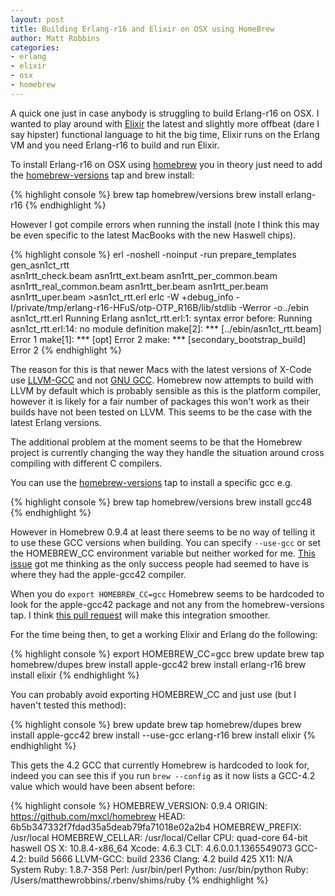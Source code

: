 ```yaml
---
layout: post
title: Building Erlang-r16 and Elixir on OSX using HomeBrew
author: Matt Robbins
categories:
- erlang
- elixir
- osx
- homebrew
---
```


A quick one just in case anybody is struggling to build Erlang-r16 on OSX. I wanted to play around with [Elixir](http://elixir-lang.org) the latest and slightly more offbeat (dare I say hipster) functional language to hit the big time, Elixir runs on the Erlang VM and you need Erlang-r16 to build and run Elixir.

To install Erlang-r16 on OSX using [homebrew](http://brew.sh/) you in theory just need to add the [homebrew-versions](https://github.com/Homebrew/homebrew-versions) tap and brew install:

{% highlight console %}
brew tap homebrew/versions
brew install erlang-r16
{% endhighlight %}

However I got compile errors when running the install (note I think this may be even specific to the latest MacBooks with the new Haswell chips).

{% highlight console %}
erl -noshell -noinput -run prepare_templates gen_asn1ct_rtt \
           asn1rtt_check.beam asn1rtt_ext.beam asn1rtt_per_common.beam asn1rtt_real_common.beam asn1rtt_ber.beam asn1rtt_per.beam asn1rtt_uper.beam >asn1ct_rtt.erl
erlc -W  +debug_info -I/private/tmp/erlang-r16-HFuS/otp-OTP_R16B/lib/stdlib -Werror -o../ebin asn1ct_rtt.erl
Running Erlang
asn1ct_rtt.erl:1: syntax error before: Running
asn1ct_rtt.erl:14: no module definition
make[2]: *** [../ebin/asn1ct_rtt.beam] Error 1
make[1]: *** [opt] Error 2
make: *** [secondary_bootstrap_build] Error 2
{% endhighlight %}

The reason for this is that newer Macs with the latest versions of X-Code use [LLVM-GCC](http://llvm.org/releases/2.9/docs/CommandGuide/html/llvmgcc.html) and not [GNU GCC](http://gcc.gnu.org/).  Homebrew now attempts to build with LLVM by default which is probably sensible as this is the platform compiler, however it is likely for a fair number of packages this won't work as their builds have not been tested on LLVM.  This seems to be the case with the latest Erlang versions.

The additional problem at the moment seems to be that the Homebrew project is currently changing the way they handle the situation around cross compiling with different C compilers.

You can use the [homebrew-versions](https://github.com/Homebrew/homebrew-versions) tap to install a specific gcc e.g.

{% highlight console %}
brew tap homebrew/versions
brew install gcc48
{% endhighlight %}

However in Homebrew 0.9.4 at least there seems to be no way of telling it to use these GCC versions when building. You can specify `--use-gcc` or set the HOMEBREW_CC environment variable but neither worked for me.  [This issue](https://github.com/Homebrew/homebrew-versions/issues/142) got me thinking as the only success people had seemed to have is where they had the apple-gcc42 compiler.

When you do `export HOMEBREW_CC=gcc` Homebrew seems to be hardcoded to look for the apple-gcc42 package and not any from the homebrew-versions tap.  I think [this pull request](https://github.com/mxcl/homebrew/pull/20251) will make this integration smoother.

For the time being then, to get a working Elixir and Erlang do the following:

{% highlight console %}
export HOMEBREW_CC=gcc
brew update
brew tap homebrew/dupes
brew install apple-gcc42
brew install erlang-r16
brew install elixir
{% endhighlight %}

You can probably avoid exporting HOMEBREW_CC and just use (but I haven't tested this method):

{% highlight console %}
brew update
brew tap homebrew/dupes
brew install apple-gcc42
brew install --use-gcc erlang-r16
brew install elixir
{% endhighlight %}


This gets the 4.2 GCC that currently Homebrew is hardcoded to look for, indeed you can see this if you run `brew --config` as it now lists a GCC-4.2 value which would have been absent before:

{% highlight console %}
HOMEBREW_VERSION: 0.9.4
ORIGIN: https://github.com/mxcl/homebrew
HEAD: 6b5b347332f7fdad35a5deab79fa71018e02a2b4
HOMEBREW_PREFIX: /usr/local
HOMEBREW_CELLAR: /usr/local/Cellar
CPU: quad-core 64-bit haswell
OS X: 10.8.4-x86_64
Xcode: 4.6.3
CLT: 4.6.0.0.1.1365549073
GCC-4.2: build 5666
LLVM-GCC: build 2336
Clang: 4.2 build 425
X11: N/A
System Ruby: 1.8.7-358
Perl: /usr/bin/perl
Python: /usr/bin/python
Ruby: /Users/matthewrobbins/.rbenv/shims/ruby
{% endhighlight %}
